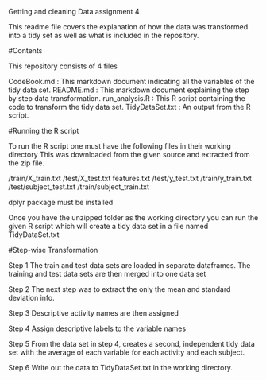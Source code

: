 Getting and cleaning Data assignment 4

This readme file covers the explanation of how the data was transformed into a tidy set as well as what is included in the repository.

#Contents

This repository consists of 4 files

CodeBook.md : This markdown document indicating all the variables of the tidy data set. README.md : This markdown document explaining the step by step data transformation. run_analysis.R : This R script containing the code to transform the tidy data set. TidyDataSet.txt : An output from the R script.

#Running the R script

To run the R script one must have the following files in their working directory This was downloaded from the given source and extracted from the zip file.

/train/X_train.txt /test/X_test.txt features.txt /test/y_test.txt /train/y_train.txt /test/subject_test.txt /train/subject_train.txt

dplyr package must be installed

Once you have the unzipped folder as the working directory you can run the given R script which will create a tidy data set in a file named TidyDataSet.txt

#Step-wise Transformation

Step 1 The train and test data sets are loaded in separate dataframes. The training and test data sets are then merged into one data set

Step 2 The next step was to extract the only the mean and standard deviation info.

Step 3 Descriptive activity names are then assigned

Step 4 Assign descriptive labels to the variable names

Step 5 From the data set in step 4, creates a second, independent tidy data set with the average of each variable for each activity and each subject.

Step 6 Write out the data to TidyDataSet.txt in the working directory.

